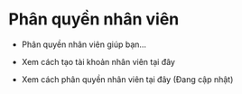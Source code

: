 # Phân quyền nhân viên

* Phân quyền nhân viên giúp bạn...

* Xem cách tạo tài khoản nhân viên tại đây

* Xem cách phân quyền nhân viên tại đây
(Đang cập nhật)
